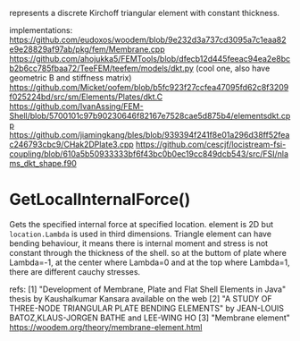 ﻿represents a discrete Kirchoff triangular element with constant thickness.

implementations:
https://github.com/eudoxos/woodem/blob/9e232d3a737cd3095a7c1eaa82e9e28829af97ab/pkg/fem/Membrane.cpp
https://github.com/ahojukka5/FEMTools/blob/dfecb12d445feeac94ea2e8bcb2b6cc785fbaa72/TeeFEM/teefem/models/dkt.py (cool one, also have geometric B and stiffness matrix)
https://github.com/Micket/oofem/blob/b5fc923f27ccfea47095fd62c8f3209f025224bd/src/sm/Elements/Plates/dkt.C
https://github.com/IvanAssing/FEM-Shell/blob/5700101c97b90230646f82167e7528cae5d875b4/elementsdkt.cpp
https://github.com/jiamingkang/bles/blob/939394f241f8e01a296d38ff52feac246793cbc9/CHak2DPlate3.cpp
https://github.com/cescjf/locistream-fsi-coupling/blob/610a5b50933333bf6f43bc0b0ec19cc849dcb543/src/FSI/nlams_dkt_shape.f90


# GetLocalInternalForce()


Gets the specified internal force at specified location. element is 2D but `location.Lambda` is used in third dimensions.
Triangle element can have bending behaviour, it means there is internal moment and stress is not constant through the thickness of the shell. so at the buttom of plate where Lambda=-1, at the center where Lambda=0 and at the top where Lambda=1, there are different cauchy stresses.


refs:
    [1] "Development of Membrane, Plate and Flat Shell Elements in Java" thesis by Kaushalkumar Kansara available on the web
    [2] "A STUDY OF THREE-NODE TRIANGULAR PLATE BENDING ELEMENTS" by JEAN-LOUIS BATOZ,KLAUS-JORGEN BATHE and LEE-WING HO
    [3] "Membrane element" https://woodem.org/theory/membrane-element.html